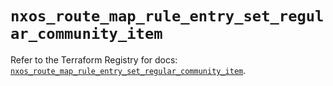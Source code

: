 # `nxos_route_map_rule_entry_set_regular_community_item`

Refer to the Terraform Registry for docs: [`nxos_route_map_rule_entry_set_regular_community_item`](https://registry.terraform.io/providers/ciscodevnet/nxos/0.5.10/docs/resources/route_map_rule_entry_set_regular_community_item).
